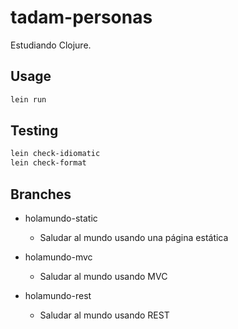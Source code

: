 # tadam-personas

Estudiando Clojure.

## Usage

```sh
lein run
```

## Testing

``` sh
lein check-idiomatic
lein check-format
```

## Branches

- holamundo-static
    - Saludar al mundo usando una página estática

- holamundo-mvc
    - Saludar al mundo usando MVC

- holamundo-rest
    - Saludar al mundo usando REST

